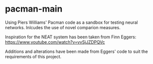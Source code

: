 # pacman-main
Using Piers Williams' Pacman code as a sandbox for testing neural networks.
Inlcudes the use of novel comparion measures.

Inspiration for the NEAT system has been taken from Finn Eggers: https://www.youtube.com/watch?v=vvSjJZDPQVc


Additions and alterations have been made from Eggers' code to suit the requirements of this project.
